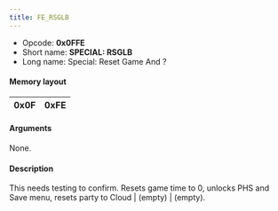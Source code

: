 ```yaml
---
title: FE_RSGLB
---
```


- Opcode: **0x0FFE**
- Short name: **SPECIAL: RSGLB**
- Long name: Special: Reset Game And ?

#### Memory layout

| 0x0F | 0xFE |
|------|------|

#### Arguments

None.

#### Description

This needs testing to confirm. Resets game time to 0, unlocks PHS and Save menu, resets party to Cloud \| (empty) \| (empty).
